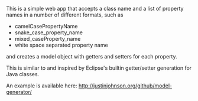 This is a simple web app that accepts a class name and a list of property names in a number of different formats, such as

- camelCasePropertyName
- snake\_case\_property\_name
- mixed\_caseProperty\_name
- white space separated property name

and creates a model object with getters and setters for each property.

This is similar to and inspired by Eclipse's builtin getter/setter generation for Java classes.

An example is available here: http://justinjohnson.org/github/model-generator/
